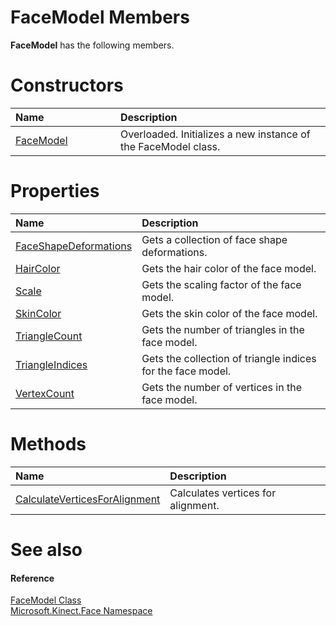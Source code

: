 FaceModel Members  
=================  

**FaceModel** has the following members.  

<span id="publicconstructorsSection"></span>

Constructors  
============  

<table>
<colgroup>
<col width="30%" />
<col width="60%" />
</colgroup>
<thead>
<tr class="header">
<th align="left">Name</th>
<th align="left">Description</th>
</tr>
</thead>
<tbody>
<tr class="odd">
<td align="left"><a href="Constructor.md">FaceModel</a></td>
<td align="left">Overloaded. Initializes a new instance of the FaceModel class.</td>
</tr>
</tbody>
</table>

<span id="publicpropertiesSection"></span>

Properties  
==========  

<table>
<colgroup>
<col width="30%" />
<col width="60%" />
</colgroup>
<thead>
<tr class="header">
<th align="left">Name</th>
<th align="left">Description</th>
</tr>
</thead>
<tbody>
<tr class="odd">
<td align="left"><a href="Properties/FaceShapeDeformations.md">FaceShapeDeformations</a></td>
<td align="left">Gets a collection of face shape deformations.</td>
</tr>
<tr class="even">
<td align="left"><a href="Properties/HairColor_Property.md">HairColor</a></td>
<td align="left">Gets the hair color of the face model.</td>
</tr>
<tr class="odd">
<td align="left"><a href="Properties/Scale_Property.md">Scale</a></td>
<td align="left">Gets the scaling factor of the face model.</td>
</tr>
<tr class="even">
<td align="left"><a href="Properties/SkinColor_Property.md">SkinColor</a></td>
<td align="left">Gets the skin color of the face model.</td>
</tr>
<tr class="odd">
<td align="left"><a href="Properties/TriangleCount_Property.md">TriangleCount</a></td>
<td align="left">Gets the number of triangles in the face model.</td>
</tr>
<tr class="even">
<td align="left"><a href="Properties/TriangleIndices_Property.md">TriangleIndices</a></td>
<td align="left">Gets the collection of triangle indices for the face model.</td>
</tr>
<tr class="odd">
<td align="left"><a href="Properties/VertexCount_Property.md">VertexCount</a></td>
<td align="left">Gets the number of vertices in the face model.</td>
</tr>
</tbody>
</table>

<span id="publicmethodsSection"></span>

Methods  
=======  

<table>
<colgroup>
<col width="30%" />
<col width="60%" />
</colgroup>
<thead>
<tr class="header">
<th align="left">Name</th>
<th align="left">Description</th>
</tr>
</thead>
<tbody>
<tr class="odd">
<td align="left"><a href="Methods/CalculateVerticesForAlignm.md">CalculateVerticesForAlignment</a></td>
<td align="left">Calculates vertices for alignment.</td>
</tr>
</tbody>
</table>

<span id="ID4EK"></span>

See also  
========  

<span id="ID4EM"></span>
#### Reference  

[FaceModel Class](../FaceModel_Class.md)  
 [Microsoft.Kinect.Face Namespace](../../Kinect.Face.md)  



<!--Please do not edit the data in the comment block below.-->
<!--
TOCTitle : FaceModel Members
RLTitle : FaceModel Members
KeywordF : Microsoft.Kinect.Face.FaceModel
KeywordF : FaceModel
KeywordK : FaceModel class
KeywordK : FaceModel class, all members
KeywordK : Microsoft.Kinect.Face.FaceModel class
HelpPriority : 1
KeywordA : AllMembers.T:Microsoft.Kinect.Face.FaceModel
AssetID : AllMembers.T:Microsoft.Kinect.Face.FaceModel
Locale : en-us
CommunityContent : 1
TargetOS : Windows
TopicType : kbSyntax
DocSet : K4Wv2
ProjType : K4Wv2Proj
Technology : Kinect for Windows
Product : Kinect for Windows SDK v2
productversion : 20
-->
